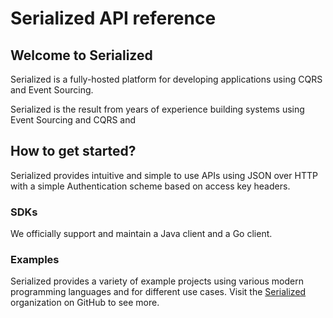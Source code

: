# Serialized API reference

## Welcome to Serialized

Serialized is a fully-hosted platform for developing applications using CQRS and Event Sourcing.

Serialized is the result from years of experience building systems using Event Sourcing and CQRS and 

## How to get started?

Serialized provides intuitive and simple to use APIs using JSON over HTTP with a simple Authentication scheme based on access key headers. 

### SDKs

We officially support and maintain a Java client and a Go client.

### Examples

Serialized provides a variety of example projects using various modern programming languages and for different use cases. Visit the [Serialized](https://github.com/serialized-io) organization on GitHub to see more.

